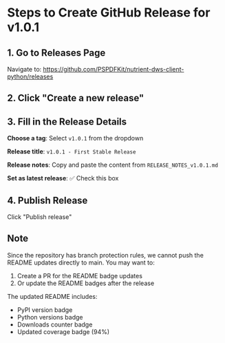 # Steps to Create GitHub Release for v1.0.1

## 1. Go to Releases Page
Navigate to: https://github.com/PSPDFKit/nutrient-dws-client-python/releases

## 2. Click "Create a new release"

## 3. Fill in the Release Details

**Choose a tag**: Select `v1.0.1` from the dropdown

**Release title**: `v1.0.1 - First Stable Release`

**Release notes**: Copy and paste the content from `RELEASE_NOTES_v1.0.1.md`

**Set as latest release**: ✅ Check this box

## 4. Publish Release
Click "Publish release"

## Note
Since the repository has branch protection rules, we cannot push the README updates directly to main. You may want to:

1. Create a PR for the README badge updates
2. Or update the README badges after the release

The updated README includes:
- PyPI version badge
- Python versions badge  
- Downloads counter badge
- Updated coverage badge (94%)